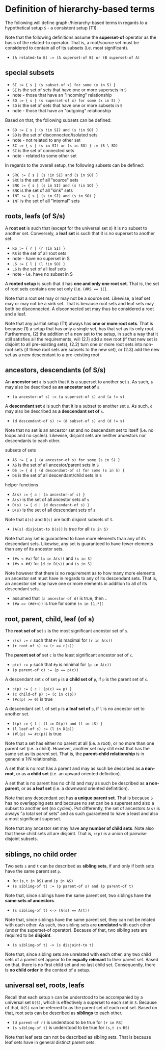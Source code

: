 
<!-- ======================================================================= -->
# Definition of hierarchy-based terms

The following will define graph-/hierarchy-based terms in regards to a
hypothetical setup `S` - a consistent setup (T1).

Note that the following definitions assume the **superset-of** operator as
the basis of the related-to operator. That is, a root/source set must be
considered to contain all of its subsets (i.e. most significant).

* `(A related-to B) := (A superset-of B) or (B superset-of A)`

<!-- ======================================================================= -->
## special subsets

* `SI := { s | (s subset-of x) for some (x in S) }`
* `SI` is the set of sets that have one or more supersets in `S`
* note - those that have an "incoming" relationship
* `SO := { s | (s superset-of x) for some (x in S) }`
* `SO` is the set of sets that have one or more subsets in `S`
* note - those that have an "outgoing" relationship

Based on that, the following subsets can be defined:

* `SD := { s | (s !in SI) and (s !in SO) }`
* `SD` is the set of disconnected/isolated sets
* note - not related to any other set
* `SC := { s | (s in SI) or (s in SO) } := (S \ SD)`
* `SC` is the set of connected sets
* note - related to some other set

In regards to the overall setup, the following subsets can be defined:

* `SRC := { s | (s !in SI) and (s in SO) }`
* `SRC` is the set of all "source" sets
* `SNK := { s | (s in SI) and (s !in SO) }`
* `SNK` is the set of all "sink" sets
* `INT := { s | (s in SI) and (s in SO) }`
* `INT` is the set of all "internal" sets

<!-- ======================================================================= -->
## roots, leafs (of S/s)

A **root set** is such that (except for the universal set `U`) it is no subset
to another set. Conversely, a **leaf set** is such that it is no superset to
another set.

* `RS := { r | (r !in SI) }`
* `RS` is the set of all root sets
* note - have no superset in S
* `LS := { l | (l !in SO) }`
* `LS` is the set of all leaf sets
* note - i.e. have no subset in S

A **rooted setup** is such that it has **one and only one root set**.
That is, the set of root sets contains one set only (i.e. `(#RS == 1)`).

Note that a root set may or may not be a source set. Likewise, a leaf set may
or may not be a sink set. That is because root sets and leaf sets may both be
disconnected. A disconnected set may thus be considered a root and a leaf.

Note that any partial setup (T1) always has **one or more root sets**. That is
because (1) a setup that has only a single set, has that set as its only root.
Furthermore, (2) the addition of a new set to the setup, in such a way that it
still satisfies all the requirements, will (2.1) add a new root (if that new
set is disjoint to all pre-existing sets), (2.2) turn one or more root sets
into non-root sets (if these root sets are subsets to the new set), or (2.3)
add the new set as a new descendant to a pre-existing root.

<!-- ======================================================================= -->
## ancestors, descendants (of S/s)

An **ancestor set** `a` is such that it is a superset to another set `s`.
As such, `a` may also be described as **an ancestor set of** `s`.

* `(a ancestor-of s) := (a superset-of s) and (a != s)`

A **descendant set** `d` is such that it is a subset to another set `s`.
As such, `d` may also be described as **a descendant set of** `s`.

* `(d descendant-of s) := (d subset-of s) and (d != s)`

Note that no set is an ancestor set and no descendant set to itself (i.e.
no loops and no cycles). Likewise, disjoint sets are neither ancestors nor
descendants to each other.

subsets of sets

* `AS := { a | (a ancestor-of s) for some (s in S) }`
* `AS` is the set of all ancestor/parent sets in `S`
* `DS := { d | (d descendant-of s) for some (s in S) }`
* `DS` is the set of all descendant/child sets in `S`

helper functions

* `A(s) := { a | (a ancestor-of s) }`
* `A(s)` is the set of all ancestor sets of `s`
* `D(s) := { d | (d descendant-of s) }`
* `D(s)` is the set of all descendant sets of `s`

Note that `A(s)` and `D(s)` are both disjoint subsets of `S`.

* `(A(s) disjoint-to D(s))` is true for all `(s in S)`

Note that any set is guaranteed to have more elements than any of its
descendant sets. Likewise, any set is guaranteed to have fewer elements
than any of its ancestor sets.

* `(#s < #a)` for `(a in A(s))` and `(s in S)`
* `(#s > #d)` for `(d in D(s))` and `(s in S)`

Note however that there is no requirement as to how many more elements an
ancestor set must have in regards to any of its descendant sets. That is,
an ancestor set may have one or more elements in addition to all of its
descendant sets.

* assumed that `(a ancestor-of d)` is true, then ..
* `(#a == (#d+n))` is true for some `(n in [1,*])`

<!-- ======================================================================= -->
## root, parent, child, leaf (of s)

The **root set of** set `s` is the most significant ancestor set of `s`.

* `r(s) := r` such that `#r` is maximal for `(r in A(s))`
* `(r root-of s) := (r == r(s))`

The **parent set of** set `c` is the least significant ancestor set of `c`.

* `p(c) := p` such that `#p` is minimal for `(p in A(c))`
* `(p parent-of c) := (p == p(c))`

A descendant set `c` of set `p` is **a child set of** `p`,
if `p` is the parent set of `c`.

* `c(p) := { c | (p(c) == p) }`
* `(c child-of p) := (c in c(p))`
* `(#c(p) >= 0)` is true

A descendant set `l` of set `p` is **a leaf set of** `p`,
if `l` is no ancestor set to another set.

* `l(p) := { l | (l in D(p)) and (l in LS) }`
* `(l leaf-of s) := (l in D(p))`
* `(#l(p) >= #c(p))` is true

Note that a set has either no parent at all (i.e. a root), or no more than one
parent set (i.e. a child). However, another set may still exist that has the
same set as its parent set. That is, the **parent-child relationship** is in
general a 1:N relationship.

A set that is no root has a parent and may as such be described as
**a non-root**, or as **a child set** (i.e. an upward oriented definition).

A set that is no parent has no child and may as such be described as
**a non-parent**, or as **a leaf set** (i.e. a downward oriented defintition).

Note that any descendant set has **a unique parent set**. That is because `S`
has no overlapping sets and because no set can be a superset and also a subset
to another set (no cycles). Put differently, the set of ancestors `A(s)` is
always "a total set of sets" and as such guaranteed to have a least and also a
most significant superset.

Note that any ancestor set may have **any number of child sets**. Note also
that these child sets all are disjoint. That is, `c(p)` is a union of pairwise
disjoint subsets.

<!-- ======================================================================= -->
## siblings, no child order

Two sets `s` and `t` can be described as **sibling sets**,
if and only if both sets have the same parent set `p`.

* for `(s,t in DS)` and `(p in AS)`
* `(s sibling-of t) := (p parent-of s) and (p parent-of t)`

Note that, since siblings have the same parent set,
two siblings have the **same sets of ancestors**.

* `(s sibling-of t) <-> (A(s) == A(t))`

Note that, since siblings have the same parent set, they can not be related
with each other. As such, two sibling sets are **unrelated** with each other
(under the superset-of operator). Because of that, two sibling sets are
required to be **disjoint**.

* `(s sibling-of t) -> (s disjoint-to t)`

Note that, since sibling sets are unrelated with each other, any two child
sets of a parent set appear to be **equally relevant** to their parent set.
Based on that, there is no first child set and no last child set. Consequently,
there is **no child order** in the context of a setup.

<!-- ======================================================================= -->
## universal set, roots, leafs

Recall that each setup `S` can be understood to be accompanied by a universal
set `U(S)`, which is effectively a superset to each set in `S`. Because of
that, `U(S)` can be referred to as the parent set of each root set. Based on
that, root sets can be described as **siblings** to each other.

* `(U parent-of r)` is understood to be true for `(r in RS)`
* `(s sibling-of t)` is understood to be true for `(s,t in RS)`

Note that leaf sets can not be described as sibling sets. That is because leaf
sets have in general distinct parent sets.
